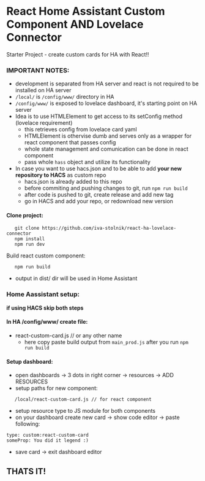 # React Home Assistant Custom Component AND Lovelace Connector
Starter Project - create custom cards for HA with React!!

### IMPORTANT NOTES:
   * development is separated from HA server and react is not required to be installed on HA server
   * `/local/` is `/config/www/` directory in HA
   * `/config/www/` is exposed to lovelace dashboard, it's starting point on HA server
   * Idea is to use HTMLElement to get access to its setConfig method (lovelace requirement)
        - this retrieves config from lovelace card yaml
        - HTMLElement is othervise dumb and serves only as a wrapper for react component that passes config
        - whole state management and comunication can be done in react component
        - pass whole `hass` object and utilize its functionality
   * In case you want to use hacs.json and to be able to add **your new repository to HACS** as custom repo
        - hacs.json is already added to this repo
        - before commiting and pushing changes to git, run `npm run build`
        - after code is pushed to git, create release and add new tag
        - go in HACS and add your repo, or redownload new version

#### Clone project:
```
   git clone https://github.com/iva-stolnik/react-ha-lovelace-connector
   npm install
   npm run dev
```

Build react custom component:
```
   npm run build
```
   * output in dist/ dir will be used in Home Assistant

### Home Aassistant setup:
**if using HACS skip both steps**
#### In HA /config/www/ create file:
   * react-custom-card.js // or any other name
      * here copy paste build output from `main_prod.js` after you run `npm run build`

#### Setup dashboard:
   * open dashboards -> 3 dots in right corner -> resources -> ADD RESOURCES
   * setup paths for new component: 
```
   /local/react-custom-card.js // for react component
```
   * setup resource type to JS module for both components
   * on your dashboard create new card -> show code editor -> paste following:
   ```
type: custom:react-custom-card
someProp: You did it legend :)
   ```
   * save card -> exit dashboard editor

## THATS IT!
